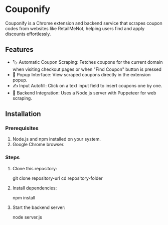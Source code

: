 # Couponify

Couponify is a Chrome extension and backend service that scrapes coupon codes from websites like RetailMeNot, helping users find and apply discounts effortlessly.

## Features

* 🏷️ Automatic Coupon Scraping: Fetches coupons for the current domain when visiting checkout pages or when "Find Coupon" button is pressed
* 🛒 Popup Interface: View scraped coupons directly in the extension popup.
* ✍️ Input Autofill: Click on a text input field to insert coupons one by one.
* 🔗 Backend Integration: Uses a Node.js server with Puppeteer for web scraping.

## Installation

### Prerequisites
1. Node.js and npm installed on your system.
2. Google Chrome browser.
   
### Steps
1. Clone this repository:
   
   git clone repository-url
   cd repository-folder

2. Install dependencies:
   
   npm install

3. Start the backend server:

   node server.js
   
